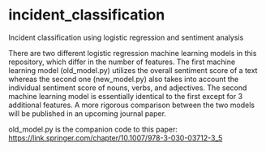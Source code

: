 # incident_classification
Incident classification using logistic regression and sentiment analysis

There are two different logistic regression machine learning models in this repository, which differ in the number of features.
The first machine learning model (old_model.py) utilizes the overall sentiment score of a text
whereas the second one (new_model.py) also takes into account the individual sentiment score of nouns, verbs, and adjectives. 
The second machine learning model is essentially identical to the first except for 3 additional features.
A more rigorous comparison between the two models will be published in an upcoming journal paper.

old_model.py is the companion code to this paper: https://link.springer.com/chapter/10.1007/978-3-030-03712-3_5

